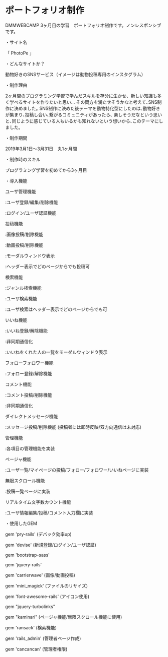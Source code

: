 # ポートフォリオ制作

DMMWEBCAMP 3ヶ月目の学習　ポートフォリオ制作です。ノンレスポンシブです。

・サイト名

「 PhotoPe 」

・どんなサイトか？

動物好きのSNSサービス（イメージは動物投稿専用のインスタグラム）

・制作理由

2ヶ月間のプログラミング学習で学んだスキルを存分に生かせ、新しい知識も多く学べるサイトを作りたいと思い...
その両方を満たせそうかなと考えて､SNS制作に決めました｡
SNS制作に決めた後テーマを動物特化型にしたのは､動物好きが集まり､投稿し合い､繋がるコミュニティがあったら､
楽しそうだなという思いと､同じように感じている人もいるかも知れないという想いから､このテーマにしました｡

・制作期間

2019年3月1日〜3月31日　丸1ヶ月間

・制作時のスキル

プログラミング学習を初めてから3ヶ月目

・導入機能

ユーザ管理機能

:ユーザ登録/編集/削除機能

:ログイン/ユーザ認証機能

投稿機能

:画像投稿/削除機能

:動画投稿/削除機能

:モーダルウィンドウ表示

:ヘッダー表示でどのページからでも投稿可

検索機能

:ジャンル検索機能

:ユーザ検索機能

:ユーザ検索はヘッダー表示でどのページからでも可

いいね機能

:いいね登録/解除機能

:非同期通信化

:いいねをくれた人の一覧をモーダルウィンドウ表示

フォローフォロワー機能

:フォロー登録/解除機能

コメント機能

:コメント投稿/削除機能

:非同期通信化

ダイレクトメッセージ機能

:メッセージ投稿/削除機能 (投稿者には即時反映/双方向通信は未対応)

管理機能

:各項目の管理機能を実装

ページャ機能

:ユーザ一覧/マイページの投稿/フォロー/フォロワー/いいねページに実装

無限スクロール機能

:投稿一覧ページに実装

リアルタイム文字数カウント機能

:ユーザ情報編集/投稿/コメント入力欄に実装

・使用したGEM

gem 'pry-rails' (デバック効率up)

gem 'devise' (新規登録/ログイン/ユーザ認証)

gem 'bootstrap-sass'

gem 'jquery-rails'

gem 'carrierwave' (画像/動画投稿)

gem 'mini_magick' (ファイルのリサイズ)

gem 'font-awesome-rails' (アイコン使用)

gem "jquery-turbolinks"

gem "kaminari" (ページャ機能/無限スクロール機能に使用)

gem 'ransack' (検索機能)

gem 'rails_admin' (管理者ページ作成)

gem 'cancancan' (管理者権限)